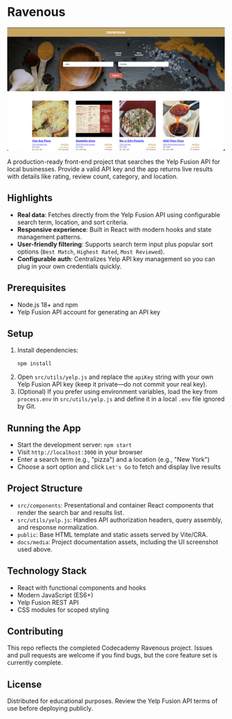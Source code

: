 # Ravenous

![Ravenous application preview](./docs/media/ravenous-preview.png)

A production-ready front-end project that searches the Yelp Fusion API for local businesses. Provide a valid API key and the app returns live results with details like rating, review count, category, and location.

## Highlights
- **Real data**: Fetches directly from the Yelp Fusion API using configurable search term, location, and sort criteria.
- **Responsive experience**: Built in React with modern hooks and state management patterns.
- **User-friendly filtering**: Supports search term input plus popular sort options (`Best Match`, `Highest Rated`, `Most Reviewed`).
- **Configurable auth**: Centralizes Yelp API key management so you can plug in your own credentials quickly.

## Prerequisites
- Node.js 18+ and npm
- Yelp Fusion API account for generating an API key

## Setup
1. Install dependencies:
   ```bash
   npm install
   ```
2. Open `src/utils/yelp.js` and replace the `apiKey` string with your own Yelp Fusion API key (keep it private—do not commit your real key).
3. (Optional) If you prefer using environment variables, load the key from `process.env` in `src/utils/yelp.js` and define it in a local `.env` file ignored by Git.

## Running the App
- Start the development server: `npm start`
- Visit `http://localhost:3000` in your browser
- Enter a search term (e.g., "pizza") and a location (e.g., "New York")
- Choose a sort option and click `Let's Go` to fetch and display live results

## Project Structure
- `src/components`: Presentational and container React components that render the search bar and results list.
- `src/utils/yelp.js`: Handles API authorization headers, query assembly, and response normalization.
- `public`: Base HTML template and static assets served by Vite/CRA.
- `docs/media`: Project documentation assets, including the UI screenshot used above.

## Technology Stack
- React with functional components and hooks
- Modern JavaScript (ES6+)
- Yelp Fusion REST API
- CSS modules for scoped styling

## Contributing
This repo reflects the completed Codecademy Ravenous project. Issues and pull requests are welcome if you find bugs, but the core feature set is currently complete.

## License
Distributed for educational purposes. Review the Yelp Fusion API terms of use before deploying publicly.

